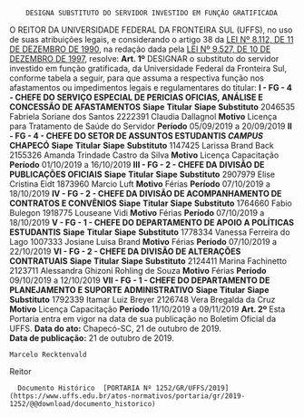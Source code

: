         DESIGNA SUBSTITUTO DO SERVIDOR INVESTIDO EM FUNÇÃO GRATIFICADA  

 O REITOR DA UNIVERSIDADE FEDERAL DA FRONTEIRA SUL (UFFS), no uso de suas atribuições legais, e considerando o artigo 38 da [LEI Nº 8.112, DE 11 DE DEZEMBRO DE 1990](http://www.planalto.gov.br/ccivil_03/LEIS/L8112cons.htm), na redação dada pela [LEI Nº 9.527, DE 10 DE DEZEMBRO DE 1997](http://www.planalto.gov.br/ccivil_03/LEIS/L9527.htm), resolve:   **Art. 1º**  DESIGNAR o substituto do servidor investido em função gratificada, da Universidade Federal da Fronteira Sul, conforme tabela a seguir, para que assuma a respectiva função nos afastamentos ou impedimentos legais e regulamentares do titular: **I - FG - 4 - CHEFE DO SERVIÇO ESPECIAL DE PERICIAS OFICIAS, ANÁLISE E CONCESSÃO DE AFASTAMENTOS**     **Siape**   **Titular**   **Siape**   **Substituto**     2046535   Fabriela Soriane dos Santos   2222391   Claudia Dallagnol     **Motivo**   Licença para Tratamento de Saúde do Servidor   **Período**   05/09/2019 a 20/09/2019     **II - FG - 4 - CHEFE DO SETOR DE ASSUNTOS ESTUDANTIS *CAMPUS*  CHAPECÓ**     **Siape**   **Titular**   **Siape**   **Substituto**     1147425   Larissa Brand Back   2155326   Amanda Trindade Castro da Silva     **Motivo**   Licença Capacitação   **Período**   01/10/2019 a 16/10/2019     **III - FG - 2 - CHEFE DA DIVISÃO DE PUBLICAÇÕES OFICIAIS**     **Siape**   **Titular**   **Siape**   **Substituto**     2907979   Elise Cristina Eidt   1873960   Marcio Luft     **Motivo**   Férias   **Período**   07/10/2019 a 18/10/2019     **IV - FG - 2 - CHEFE DA DIVISÃO DE ACOMPANHAMENTO DE CONTRATOS E CONVÊNIOS**     **Siape**   **Titular**   **Siape**   **Substituto**     1764660   Fabio Bulegon   1918775   Louseane Vidi     **Motivo**   Férias   **Período**   07/10/2019 a 18/10/2019     **V - FG - 1 - CHEFE DO DEPARTAMENTO DE APOIO A POLÍTICAS ESTUDANTIS**     **Siape**   **Titular**   **Siape**   **Substituto**     1778334   Vanessa Ferreira do Lago   1007333   Josiane Luisa Brand     **Motivo**   Férias   **Período**   07/10/2019 a 22/10/2019     **VI - FG - 2 - CHEFE DA DIVISÃO DE ALTERAÇÕES CONTRATUAIS**     **Siape**   **Titular**   **Siape**   **Substituto**     2124411   Marina Fachinetto   2123711   Alessandra Ghizoni Rohling de Souza     **Motivo**   Férias   **Período**   09/10/2019 a 12/10/2019     **VII - FG - 1 - CHEFE DO DEPARTAMENTO DE PLANEJAMENTO E SUPORTE ADMINISTRATIVO**     **Siape**   **Titular**   **Siape**   **Substituto**     1792339   Itamar Luiz Breyer   2126748   Vera Bregalda da Cruz     **Motivo**   Licença Capacitação   **Período**   11/10/2019 a 09/11/2019       **Art. 2º**  Esta Portaria entra em vigor na data de sua publicação no Boletim Oficial da UFFS.      **Data do ato:** Chapecó-SC, 21 de outubro de 2019.   
 **Data de publicação:**  21 de outubro de 2019. 

    Marcelo Recktenvald   
 Reitor 

      Documento Histórico  [PORTARIA Nº 1252/GR/UFFS/2019](https://www.uffs.edu.br/atos-normativos/portaria/gr/2019-1252/@@download/documento_historico)     
      